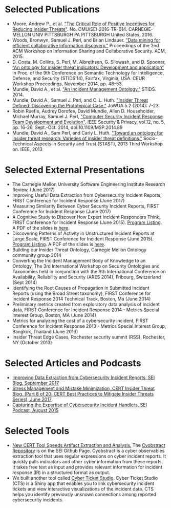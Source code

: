 # Selected Publications
- Moore, Andrew P., et al. ["The Critical Role of Positive Incentives for Reducing Insider Threats"](https://resources.sei.cmu.edu/library/asset-view.cfm?assetid=484917). No. CMU/SEI-2016-TR-014. CARNEGIE-MELLON UNIV PITTSBURGH PA PITTSBURGH United States, 2016.
- Woods, Bronwyn, Samuel J. Perl, and Brian Lindauer. ["Data mining for efficient collaborative information discovery."](https://dl.acm.org/citation.cfm?doid=2808128.2808130) Proceedings of the 2nd ACM Workshop on Information Sharing and Collaborative Security. ACM, 2015.
- D. Costa, M. Collins, S. Perl, M. Albrethsen, G. Silowash, and D. Spooner, [“An ontology for insider threat indicators: Development and application”](https://resources.sei.cmu.edu/asset_files/ConferencePaper/2014_021_001_426817.pdf) in Proc. of the 9th Conference on Semantic Technology for Intelligence, Defense, and Security (STIDS’14), Fairfax, Virginia, USA. CEUR Workshop Proceedings, November 2014, pp. 48–53.
- Mundie, David A., et al. ["An Incident Management Ontology."](https://resources.sei.cmu.edu/asset_files/ConferencePaper/2014_021_001_426851.pdf) STIDS. 2014.
- Mundie, David A., Samuel J. Perl, and C. L. Huth. ["Insider Threat Defined: Discovering the Prototypical Case."](http://isyou.info/jowua/papers/jowua-v5n2-1.pdf) JoWUA 5.2 (2014): 7-23.
- Robin Ruefle, Audrey Dorofee, David Mundie, Allen D. Householder, Michael Murray, Samuel J. Perl, ["Computer Security Incident Response Team Development and Evolution"](https://ieeexplore.ieee.org/document/6924672), IEEE Security & Privacy, vol.12, no. 5, pp. 16-26, Sept.-Oct. 2014, doi:10.1109/MSP.2014.89 
- Mundie, David A., Sam Perl, and Carly L. Huth. ["Toward an ontology for insider threat research: Varieties of insider threat definitions."](https://ieeexplore.ieee.org/document/6691366) Socio-Technical Aspects in Security and Trust (STAST), 2013 Third Workshop on. IEEE, 2013

# Selected External Presentations 
- The Carnegie Mellon University Software Engineering Institute Research Review, (June 2017)
- Improving Useful Data Extraction from Cybersecurity Incident Reports, FIRST Conference for Incident Response (June 2017)
- Measuring Similarity Between Cyber Security Incident Reports, FIRST Conference for Incident Response (June 2017)
- A Cognitive Study to Discover How Expert Incident Responders Think, FIRST Conference for Incident Response (June 2015). [Program Listing](https://www.first.org/conference/2015/program#pa-cognitive-study-to-discover-how-expert-incident-responders-think). A PDF of the slides is [here](https://www.first.org/resources/papers/conf2015/first_2015_perl-sam-incidenthandlingfirst-final_20150611.pdf). 
- Discovering Patterns of Activity in Unstructured Incident Reports at Large Scale, FIRST Conference for Incident Response (June 2015). [Program Listing](https://www.first.org/conference/2015/program#pdiscovering-patterns-of-activity-in-unstructured-incident-reports-at-large-scale). A PDF of the slides is [here](https://www.first.org/resources/papers/conf2015/first_2015_-_perl-_woods-_millar_-_discovering_patterns_of_activity__20150603.pdf). 
- Building our Insider Threat Ontology, Carnegie Mellon Ontology community group 2014
- Converting the Incident Management Body of Knowledge to an Ontology, The 3rd International Workshop on Security Ontologies and Taxonomies held in conjunction with the 9th International Conference on Availability, Reliability and Security (ARES 2014), Fribourg, Switzerland (Sept 2014)
- Identifying the Root Causes of Propagation in Submitted Incident Reports (using the Broad Street taxonomy), FIRST Conference for Incident Response 2014 Technical Track, Boston, Ma (June 2014)
- Preliminary metrics created from exploratory data analysis of incident data, FIRST Conference for Incident Response 2014 - Metrics Special Interest Group, Boston, MA (June 2014)
- Metrics for analyzing the cost of a cybersecurity incident, FIRST Conference for Incident Response 2013 - Metrics Special Interest Group, Bangkok, Thailand (June 2013)
- Insider Threat Edge Cases, Rochester security summit (RSS), Rochester, NY (October 2013)

# Selected Articles and Podcasts
- [Improving Data Extraction from Cybersecurity Incident Reports, SEI Blog, September 2017](https://insights.sei.cmu.edu/sei_blog/2017/09/improving-data-extraction-from-cybersecurity-incident-reports.html)  
- [Stress Management and Mistake Minimization, CERT Insider Threat Blog, (Part 8 of 20: CERT Best Practices to Mitigate Insider Threats Series), June 2017](https://insights.sei.cmu.edu/insider-threat/2017/06/stress-management-and-mistake-minimization-part-8-of-20-cert-best-practices-to-mitigate-insider-thre.html)
- [Capturing the Expertise of Cybersecurity Incident Handlers, SEI Podcast, August 2015](http://www.cert.org/podcasts/podcast_episode.cfm?episodeid=443570)

# Selected Tools
- [New CERT Tool Speeds Artifact Extraction and Analysis.](https://www.sei.cmu.edu/news-events/news/article.cfm?assetid=527156.) The [Cyobstract Repository](https://github.com/cmu-sei/cyobstract) is on the SEI Github Page. Cyobstract is a cyber observables extraction tool that uses regular expressions on cyber incident reports. It quickly pulls indicators and other cyber information from these reports. It takes free text as input and provides relevant information for incident response (IR) in a structured format as output.  
- We built another tool called [Cyber Ticket Studio](https://github.com/cmu-sei/Cyber-Ticket-Studio).  Cyber Ticket Studio (CTS) is a Shiny app that enables you to link cybersecurity incident tickets and view interactive visualizations of the incident data. CTS helps you identify previously unknown connections among reported cybersecurity incidents.
